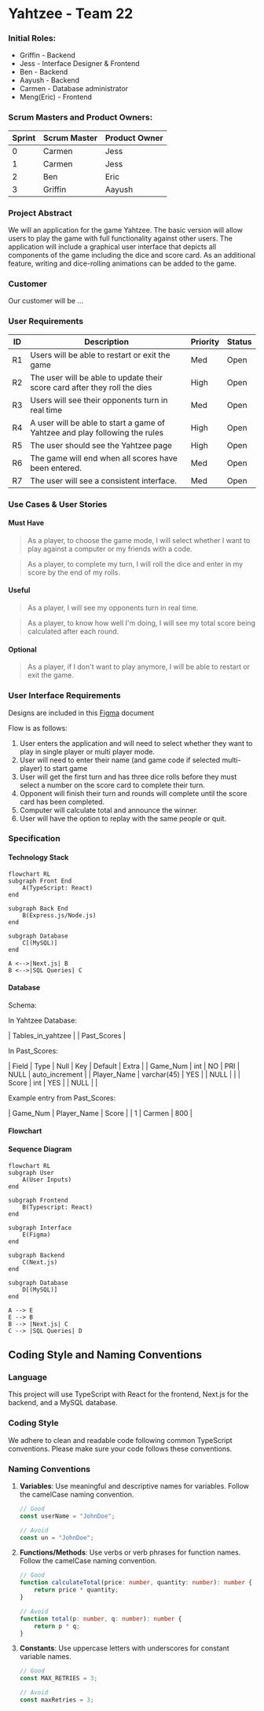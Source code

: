 # Yahtzee - Team 22


### Initial Roles: 

- Griffin - Backend
- Jess  - Interface Designer & Frontend
- Ben - Backend
- Aayush - Backend
- Carmen - Database administrator 
- Meng(Eric)  - Frontend

### Scrum Masters and Product Owners:

| Sprint   | Scrum Master  | Product Owner |
| ---------| ------------- | ------------- |
| 0  | Carmen | Jess  |
| 1  | Carmen | Jess  |
| 2  | Ben | Eric  |
| 3  | Griffin | Aayush  |

### Project Abstract

<!-- This is an example paragraph written in markdown. You can use *italics*, **bold**, and other formatting options. You can also <u>use inline html</u> to format your text. The example sections included in this document are not necessarily all the sections you will want, and it is possible that you won't use all the one's provided. It is your responsibility to create a document that adequately conveys all the information about your project specifications and requirements. -->

We will an application for the game Yahtzee. The basic version will allow users to play the game with full functionality against other users. The application will include a graphical user interface that depicts all components of the game including the dice and score card. As an additional feature, writing and dice-rolling animations can be added to the game.


### Customer

<!--A brief description of the customer for this software, both in general (the population who might eventually use such a system) and specifically for this document (the customer(s) who informed this document). Every project will have a customer from the CS506 instructional staff. Requirements should not be derived simply from discussion among team members. Ideally your customer should not only talk to you about requirements but also be excited later in the semester to use the system.-->

Our customer will be ...

### User Requirements

<!--This section lists the behavior that the users see. This information needs to be presented in a logical, organized fashion. It is most helpful if this section is organized in outline form: a bullet list of major topics (e.g., one for each kind of user, or each major piece of system functionality) each with some number of subtopics.-->

| ID   | Description                                                  | Priority | Status |
| ---- | ------------------------------------------------------------ | -------- | ------ |
| R1  | Users will be able to restart or exit the game | Med      | Open   |
| R2  | The user will be able to update their score card after they roll the dies | High     | Open   |
| R3  | Users will see their opponents turn in real time | Med     | Open   |
| R4  | A user will be able to start a game of Yahtzee and play following the rules | High      | Open   |
| R5  | The user should see the Yahtzee page | High     | Open   |
| R6  | The game will end when all scores have been entered. | Med     | Open   |
| R7  | The user will see a consistent interface. | Med     | Open   |


### Use Cases & User Stories

<!--Use cases and user stories that support the user requirements in the previous section. The use cases should be based off user stories. Every major scenario should be represented by a use case, and every use case should say something not already illustrated by the other use cases. Diagrams (such as sequence charts) are encouraged. Ask the customer what are the most important use cases to implement by the deadline. You can have a total ordering, or mark use cases with “must have,” “useful,” or “optional.” For each use case you may list one or more concrete acceptance tests (concrete scenarios that the customer will try to see if the use case is implemented).-->


#### Must Have
> As a player, to choose the game mode, I will select whether I want to play against a computer or my friends with a code.

> As a player, to complete my turn, I will roll the dice and enter in my score by the end of my rolls.

#### Useful
> As a player, I will see my opponents turn in real time.

> As a player, to know how well I'm doing, I will see my total score being calculated after each round.

#### Optional
> As a player, if I don't want to play anymore, I will be able to restart or exit the game.

### User Interface Requirements

<!--Describes any customer user interface requirements including graphical user interface requirements as well as data exchange format requirements. This also should include necessary reporting and other forms of human readable input and output. This should focus on how the feature or product and user interact to create the desired workflow. Describing your intended interface as “easy” or “intuitive” will get you nowhere unless it is accompanied by details.-->

<!--NOTE: Please include illustrations or screenshots of what your user interface would look like -- even if they’re rough -- and interleave it with your description.-->

Designs are included in this [Figma](https://www.figma.com/file/29ScxYvUkUIzsT6dDg4BiT/Yahtzee---CS-506?type=design&node-id=0%3A1&mode=design&t=0b9IeLJuQuYfnRvv-1) document

Flow is as follows:
1. User enters the application and will need to select whether they want to play in single player or multi player mode.
2. User will need to enter their name (and game code if selected multi-player) to start game
3. User will get the first turn and has three dice rolls before they must select a number on the score card to complete their turn.
4. Opponent will finish their turn and rounds will complete until the score card has been completed.
5. Computer will calculate total and announce the winner.
6. User will have the option to replay with the same people or quit.

<!-- ### Security Requirements -->

<!--Discuss what security requirements are necessary and why. Are there privacy or confidentiality issues? Is your system vulnerable to denial-of-service attacks?-->

<!-- ### System Requirements -->

<!--List here all of the external entities, other than users, on which your system will depend. For example, if your system inter-operates with sendmail, or if you will depend on Apache for the web server, or if you must target both Unix and Windows, list those requirements here. List also memory requirements, performance/speed requirements, data capacity requirements, if applicable.-->

<!-- | You    |    can    |    also |
| ------ | :-------: | ------: |
| change |    how    | columns |
| are    | justified |         | -->

### Specification

<!--A detailed specification of the system. UML, or other diagrams, such as finite automata, or other appropriate specification formalisms, are encouraged over natural language.-->

<!--Include sections, for example, illustrating the database architecture (with, for example, an ERD).-->

<!--Included below are some sample diagrams, including some example tech stack diagrams.-->

<!-- You can make headings at different levels by writing `# Heading` with the number of `#` corresponding to the heading level (e.g. `## h2`). -->

#### Technology Stack


```mermaid
flowchart RL
subgraph Front End
	A(TypeScript: React)
end
	
subgraph Back End
	B(Express.js/Node.js)
end
	
subgraph Database
	C[(MySQL)]
end

A <-->|Next.js| B
B <-->|SQL Queries| C
```


#### Database

Schema: 

In Yahtzee Database: 

| Tables_in_yahtzee | 
| Past_Scores  | 

In Past_Scores: 

| Field  | Type | Null | Key | Default | Extra | 
| Game_Num  | int | NO | PRI | NULL | auto_increment | 
| Player_Name  | varchar(45) | YES |  | NULL |  | 
| Score | int | YES |  | NULL |  | 

Example entry from Past_Scores:

| Game_Num  | Player_Name | Score |
| 1  | Carmen | 800 |


<!-- ```mermaid
---
title: Sample Database ERD for an Order System
---
erDiagram
    Customer ||--o{ Order : "placed by"
    Order ||--o{ OrderItem : "contains"
    Product ||--o{ OrderItem : "included in"

    Customer {
        int customer_id PK
        string name
        string email
        string phone
    }

    Order {
        int order_id PK
        int customer_id FK
        string order_date
        string status
    }

    Product {
        int product_id PK
        string name
        string description
        decimal price
    }

    OrderItem {
        int order_item_id PK
        int order_id FK
        int product_id FK
        int quantity
    }
``` -->

<!-- #### Class Diagram -->

<!-- ```mermaid
---
title: Sample Class Diagram for Animal Program
---
classDiagram
    class Animal {
        - String name
        + Animal(String name)
        + void setName(String name)
        + String getName()
        + void makeSound()
    }
    class Dog {
        + Dog(String name)
        + void makeSound()
    }
    class Cat {
        + Cat(String name)
        + void makeSound()
    }
    class Bird {
        + Bird(String name)
        + void makeSound()
    }
    Animal <|-- Dog
    Animal <|-- Cat
    Animal <|-- Bird
``` -->

#### Flowchart


<!-- #### Behavior -->



#### Sequence Diagram

```mermaid
flowchart RL
subgraph User
	A(User Inputs)
end
	
subgraph Frontend
	B(Typescript: React)
end

subgraph Interface
    E(Figma)
end
	
subgraph Backend
	C(Next.js)
end

subgraph Database
	D[(MySQL)]
end

A --> E
E --> B
B --> |Next.js| C
C --> |SQL Queries| D
```


## Coding Style and Naming Conventions
<!--Here you can document your coding standards and conventions. This includes decisions about naming, style guides, etc.-->

### Language

This project will use TypeScript with React for the frontend, Next.js for the backend, and a MySQL database.

### Coding Style

We adhere to clean and readable code following common TypeScript conventions. Please make sure your code follows these conventions.

### Naming Conventions

1. **Variables**: Use meaningful and descriptive names for variables. Follow the camelCase naming convention.

    ```typescript
    // Good
    const userName = "JohnDoe";
    
    // Avoid
    const un = "JohnDoe";
    ```

2. **Functions/Methods**: Use verbs or verb phrases for function names. Follow the camelCase naming convention.

    ```typescript
    // Good
    function calculateTotal(price: number, quantity: number): number {
        return price * quantity;
    }
    
    // Avoid
    function total(p: number, q: number): number {
        return p * q;
    }
    ```

3. **Constants**: Use uppercase letters with underscores for constant variable names.

    ```typescript
    // Good
    const MAX_RETRIES = 3;
    
    // Avoid
    const maxRetries = 3;
    ```

